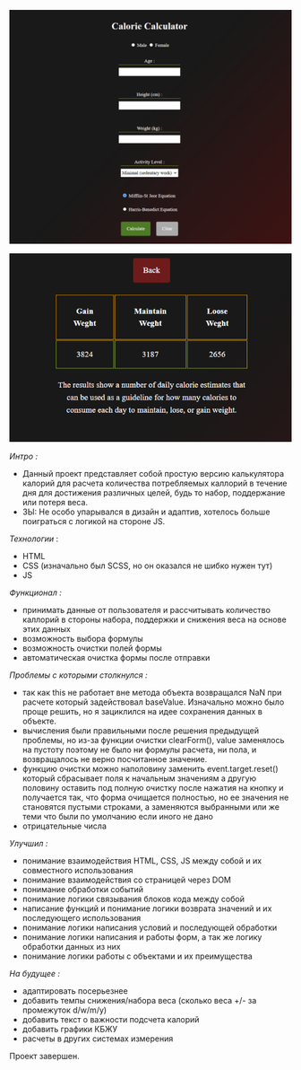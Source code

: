 ![Project Preview](https://github.com/KrepostnoyPunk/calorie-calculator/blob/main/previewImages/pr_1.png?raw=true)

![Project Preview 2](https://github.com/KrepostnoyPunk/calorie-calculator/blob/main/previewImages/pr_2.png?raw=true)

*Интро :*
- Данный проект представляет собой простую версию калькулятора калорий для расчета количества потребляемых каллорий в течение дня для достижения различных целей, будь то набор, поддержание или потеря веса.
- ЗЫ: Не особо упарывался в дизайн и адаптив, хотелось больше поиграться с логикой на стороне JS.

*Технологии* :
- HTML
- CSS (изначально был SCSS, но он оказался не шибко нужен тут)
- JS

*Функционал :*
- принимать данные от пользователя и рассчитывать количество каллорий в стороны набора, поддержки и снижения веса на основе этих данных
- возможность выбора формулы
- возможность очистки полей формы
- автоматическая очистка формы после отправки

*Проблемы с которыми столкнулся :*
- так как this не работает вне метода объекта возвращался NaN при расчете который задействовал baseValue. Изначально можно было проще решить, но я зациклился на идее сохранения данных в объекте.
- вычисления были правильными после решения предыдущей проблемы, но из-за функции очистки clearForm(), value заменялось на пустоту поэтому не было ни формулы расчета, ни пола, и возвращалось не верно посчитанное значение.
- функцию очистки можно наполовину заменить event.target.reset() который сбрасывает поля к начальным значениям а другую половину оставить под полную очистку после нажатия на кнопку и получается так, что форма очищается полностью, но ее значения не становятся пустыми строками, а заменяются выбранными или же теми что были по умолчанию если иного не дано
- отрицательные числа

*Улучшил :*
- понимание взаимодействия HTML, CSS, JS между собой и их совместного использования
- понимание взаимодействия со страницей через DOM
- понимание обработки событий
- понимание логики связывания блоков кода между собой
- написание функций и понимание логики возврата значений и их последующего использования
- понимание логики написания условий и последующей обработки
- понимание логики написания и работы форм, а так же логику обработки данных из них
- понимание логики работы с объектами и их преимущества

*На будущее :*
- адаптировать посерьезнее
- добавить темпы снижения/набора веса (сколько веса +/- за промежуток d/w/m/y)
- добавить текст о важности подсчета калорий
- добавить графики КБЖУ
- расчеты в других системах измерения

Проект завершен.
